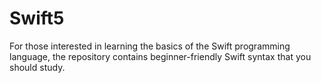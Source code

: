 # Swift5 
For those interested in learning the basics of the Swift programming language, the repository contains beginner-friendly Swift syntax that you should study.
